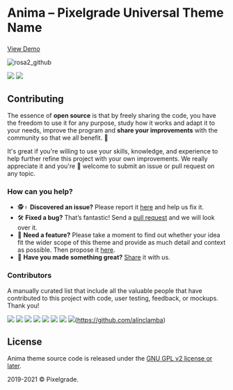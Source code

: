 # Anima – Pixelgrade Universal Theme Name
###

[View Demo](https://demos.pixelgrade.com/rosa2)

![rosa2_github](https://user-images.githubusercontent.com/46342490/73248468-b172c500-41bb-11ea-843e-bcc9e401e71b.jpg)

[![](https://img.shields.io/github/issues-closed/pixelgrade/rosa2.svg?color=6cc644&label=Issues)](https://github.com/pixelgrade/rosa2/issues?utf8=%E2%9C%93&q=is%3Aissue+is%3Aclosed+) [![](https://img.shields.io/github/issues/pixelgrade/rosa2.svg?color=4078c0&label=%20)](https://github.com/pixelgrade/rosa2/issues?utf8=%E2%9C%93&q=is%3Aissue+is%3Aopen)

## Contributing
The essence of **open source** is that by freely sharing the code, you have the freedom to use it for any purpose, study how it works and adapt it to your needs, improve the program and **share your improvements** with the community so that we all benefit. 🙏

It's great if you're willing to use your skills, knowledge, and experience to help further refine this project with your own improvements. We really appreciate it and you're 💯 welcome to submit an issue or pull request on any topic.

### How can you help?
-  🕵️♀️ **Discovered an issue?** Please report it [here](https://github.com/pixelgrade/nova-theme/issues/new "here") and help us fix it.
- 🛠 **Fixed a bug?** That’s fantastic! Send a [pull request](https://github.com/pixelgrade/nova-theme/pulls "pull request") and we will look over it.
- 🔮 **Need a feature?** Please take a moment to find out whether your idea fit the wider scope of this theme and provide as much detail and context as possible. Then propose it [here](https://github.com/pixelgrade/nova-theme/issues/new).
- 💎 **Have you made something great?** [Share](https://github.com/pixelgrade/nova-theme/issues/new "Share") it with us.

### Contributors
A manually curated list that include all the valuable people that have contributed to this project with code, user testing, feedback, or mockups. Thank you!

[![](https://github.com/georgeolaru.png?size=64)](https://github.com/georgeolaru) [![](https://github.com/vladolaru.png?size=64)](https://github.com/vladolaru) [![](https://github.com/razwan.png?size=64)](https://github.com/razwan) [![](https://github.com/madalingorbanescu.png?size=64)](https://github.com/madalingorbanescu) [![](https://github.com/oanafilip.png?size=64)](https://github.com/oanafilip)  [![](https://github.com/alinclamba.png?size=64)](https://github.com/alinclamba)  [![](https://github.com/Alexandru-Teodorescu.png?size=64)](https://github.com/Alexandru-Teodorescu)  [![](https://github.com/andreiungurianu.png?size=64)](https://github.com/andreiungurianu)(https://github.com/alinclamba)

## License
Anima theme source code is released under the [GNU GPL v2 license or later](https://www.gnu.org/licenses/gpl-2.0.html).

2019-2021 © Pixelgrade.
